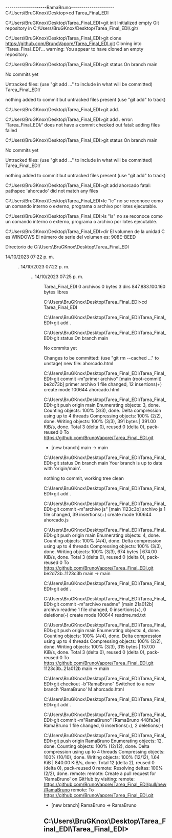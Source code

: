 --------------------RamaBruno---------------------
C:\Users\BruGKnox\Desktop>cd Tarea_Final_EDI

C:\Users\BruGKnox\Desktop\Tarea_Final_EDI>git init
Initialized empty Git repository in C:/Users/BruGKnox/Desktop/Tarea_Final_EDI/.git/

C:\Users\BruGKnox\Desktop\Tarea_Final_EDI>git clone https://github.com/BrunoVapore/Tarea_Final_EDI.git
Cloning into 'Tarea_Final_EDI'...
warning: You appear to have cloned an empty repository.

C:\Users\BruGKnox\Desktop\Tarea_Final_EDI>git status
On branch main

No commits yet

Untracked files:
  (use "git add <file>..." to include in what will be committed)
        Tarea_Final_EDI/

nothing added to commit but untracked files present (use "git add" to track)

C:\Users\BruGKnox\Desktop\Tarea_Final_EDI>git add.

C:\Users\BruGKnox\Desktop\Tarea_Final_EDI>git add .
error: 'Tarea_Final_EDI/' does not have a commit checked out
fatal: adding files failed

C:\Users\BruGKnox\Desktop\Tarea_Final_EDI>git status
On branch main

No commits yet

Untracked files:
  (use "git add <file>..." to include in what will be committed)
        Tarea_Final_EDI/

nothing added to commit but untracked files present (use "git add" to track)

C:\Users\BruGKnox\Desktop\Tarea_Final_EDI>git add ahorcado
fatal: pathspec 'ahorcado' did not match any files

C:\Users\BruGKnox\Desktop\Tarea_Final_EDI>lc
"lc" no se reconoce como un comando interno o externo,
programa o archivo por lotes ejecutable.

C:\Users\BruGKnox\Desktop\Tarea_Final_EDI>ls
"ls" no se reconoce como un comando interno o externo,
programa o archivo por lotes ejecutable.

C:\Users\BruGKnox\Desktop\Tarea_Final_EDI>dir
 El volumen de la unidad C es WINDOWS
 El número de serie del volumen es: 908E-BEED

 Directorio de C:\Users\BruGKnox\Desktop\Tarea_Final_EDI

14/10/2023  07:22 p. m.    <DIR>          .
14/10/2023  07:22 p. m.    <DIR>          ..
14/10/2023  07:25 p. m.    <DIR>          Tarea_Final_EDI
               0 archivos              0 bytes
               3 dirs  847.883.100.160 bytes libres

C:\Users\BruGKnox\Desktop\Tarea_Final_EDI>cd Tarea_Final_EDI

C:\Users\BruGKnox\Desktop\Tarea_Final_EDI\Tarea_Final_EDI>git add .

C:\Users\BruGKnox\Desktop\Tarea_Final_EDI\Tarea_Final_EDI>git status
On branch main

No commits yet

Changes to be committed:
  (use "git rm --cached <file>..." to unstage)
        new file:   ahorcado.html


C:\Users\BruGKnox\Desktop\Tarea_Final_EDI\Tarea_Final_EDI>git commit -m"primer archivo"
[main (root-commit) be2d73b] primer archivo
 1 file changed, 12 insertions(+)
 create mode 100644 ahorcado.html

C:\Users\BruGKnox\Desktop\Tarea_Final_EDI\Tarea_Final_EDI>git push origin main
Enumerating objects: 3, done.
Counting objects: 100% (3/3), done.
Delta compression using up to 4 threads
Compressing objects: 100% (2/2), done.
Writing objects: 100% (3/3), 391 bytes | 391.00 KiB/s, done.
Total 3 (delta 0), reused 0 (delta 0), pack-reused 0
To https://github.com/BrunoVapore/Tarea_Final_EDI.git
 * [new branch]      main -> main

C:\Users\BruGKnox\Desktop\Tarea_Final_EDI\Tarea_Final_EDI>git status
On branch main
Your branch is up to date with 'origin/main'.

nothing to commit, working tree clean

C:\Users\BruGKnox\Desktop\Tarea_Final_EDI\Tarea_Final_EDI>git add .

C:\Users\BruGKnox\Desktop\Tarea_Final_EDI\Tarea_Final_EDI>git commit -m"archivo js"
[main 1123c3b] archivo js
 1 file changed, 39 insertions(+)
 create mode 100644 ahorcado.js

C:\Users\BruGKnox\Desktop\Tarea_Final_EDI\Tarea_Final_EDI>git push origin main
Enumerating objects: 4, done.
Counting objects: 100% (4/4), done.
Delta compression using up to 4 threads
Compressing objects: 100% (3/3), done.
Writing objects: 100% (3/3), 674 bytes | 674.00 KiB/s, done.
Total 3 (delta 0), reused 0 (delta 0), pack-reused 0
To https://github.com/BrunoVapore/Tarea_Final_EDI.git
   be2d73b..1123c3b  main -> main

C:\Users\BruGKnox\Desktop\Tarea_Final_EDI\Tarea_Final_EDI>git add .

C:\Users\BruGKnox\Desktop\Tarea_Final_EDI\Tarea_Final_EDI>git commit -m"archivo readme"
[main 21a012b] archivo readme
 1 file changed, 0 insertions(+), 0 deletions(-)
 create mode 100644 readme.md.txt

C:\Users\BruGKnox\Desktop\Tarea_Final_EDI\Tarea_Final_EDI>git push origin main
Enumerating objects: 4, done.
Counting objects: 100% (4/4), done.
Delta compression using up to 4 threads
Compressing objects: 100% (2/2), done.
Writing objects: 100% (3/3), 315 bytes | 157.00 KiB/s, done.
Total 3 (delta 0), reused 0 (delta 0), pack-reused 0
To https://github.com/BrunoVapore/Tarea_Final_EDI.git
   1123c3b..21a012b  main -> main

C:\Users\BruGKnox\Desktop\Tarea_Final_EDI\Tarea_Final_EDI>git checkout -b"RamaBruno"
Switched to a new branch 'RamaBruno'
M       ahorcado.html

C:\Users\BruGKnox\Desktop\Tarea_Final_EDI\Tarea_Final_EDI>git add .

C:\Users\BruGKnox\Desktop\Tarea_Final_EDI\Tarea_Final_EDI>git commit -m"RamaBruno"
[RamaBruno 448fa3e] RamaBruno
 1 file changed, 6 insertions(+), 2 deletions(-)

C:\Users\BruGKnox\Desktop\Tarea_Final_EDI\Tarea_Final_EDI>git push origin RamaBruno
Enumerating objects: 12, done.
Counting objects: 100% (12/12), done.
Delta compression using up to 4 threads
Compressing objects: 100% (10/10), done.
Writing objects: 100% (12/12), 1.64 KiB | 840.00 KiB/s, done.
Total 12 (delta 2), reused 0 (delta 0), pack-reused 0
remote: Resolving deltas: 100% (2/2), done.
remote:
remote: Create a pull request for 'RamaBruno' on GitHub by visiting:
remote:      https://github.com/BrunoVapore/Tarea_Final_EDI/pull/new/RamaBruno
remote:
To https://github.com/BrunoVapore/Tarea_Final_EDI.git
 * [new branch]      RamaBruno -> RamaBruno

C:\Users\BruGKnox\Desktop\Tarea_Final_EDI\Tarea_Final_EDI>
----------------------------------------------------------------------------------------------------